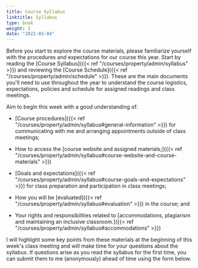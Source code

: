 ```yaml
---
title: Course Syllabus
linktitle: Syllabus
type: book
weight: 3
date: "2022-03-04"
---
```


Before you start to explore the course materials, please familiarize yourself with the procedures and expectations for our course this year. Start by reading the [Course Syllabus]({{< ref "/courses/property/admin/syllabus" >}}) and reviewing the [Course Schedule]({{< ref "/courses/property/admin/schedule" >}}). These are the main documents you'll need to use throughout the year to understand the course logistics, expectations, policies and schedule for assigned readings and class meetings.

Aim to begin this week with a good understanding of:

- [Course procedures]({{< ref "/courses/property/admin/syllabus#general-information" >}}) for communicating with me and arranging appointments outside of class meetings;

- How to access the [course website and assigned materials;]({{< ref "/courses/property/admin/syllabus#course-website-and-course-materials" >}})

- [Goals and expectations]({{< ref "/courses/property/admin/syllabus#course-goals-and-expectations" >}}) for class preparation and participation in class meetings;

- How you will be [evaluated]({{< ref "/courses/property/admin/syllabus#evaluation" >}}) in the course; and

- Your rights and responsibilities related to [accommodations, plagiarism and maintaining an inclusive classroom.]({{< ref "/courses/property/admin/syllabus#accommodations" >}})

I will highlight some key points from these materials at the beginning of this week's class meeting and will make time for your questions about the syllabus. If questions arise as you read the syllabus for the first time, you can submit them to me (anonymously) ahead of time using the form below.